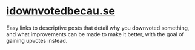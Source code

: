 # [idownvotedbecau.se](http://idownvotedbecau.se)
Easy links to descriptive posts that detail why you downvoted something, and what improvements can be made to make it better, with the goal of gaining upvotes instead.
